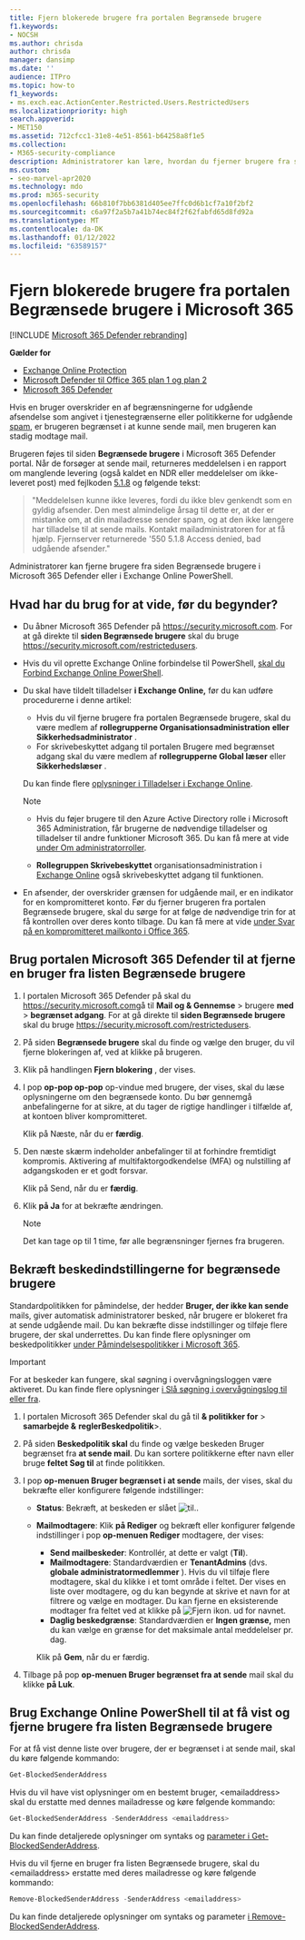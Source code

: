 ```yaml
---
title: Fjern blokerede brugere fra portalen Begrænsede brugere
f1.keywords:
- NOCSH
ms.author: chrisda
author: chrisda
manager: dansimp
ms.date: ''
audience: ITPro
ms.topic: how-to
f1_keywords:
- ms.exch.eac.ActionCenter.Restricted.Users.RestrictedUsers
ms.localizationpriority: high
search.appverid:
- MET150
ms.assetid: 712cfcc1-31e8-4e51-8561-b64258a8f1e5
ms.collection:
- M365-security-compliance
description: Administratorer kan lære, hvordan du fjerner brugere fra siden Begrænsede brugere på Microsoft 365 Defender portal. Brugere føjes til portalen Begrænsede brugere for at sende udgående spam, typisk som et resultat af, at kontoen er blevet kompromitteret.
ms.custom:
- seo-marvel-apr2020
ms.technology: mdo
ms.prod: m365-security
ms.openlocfilehash: 66b810f7bb6381d405ee7ffc0d6b1cf7a10f2bf2
ms.sourcegitcommit: c6a97f2a5b7a41b74ec84f2f62fabfd65d8fd92a
ms.translationtype: MT
ms.contentlocale: da-DK
ms.lasthandoff: 01/12/2022
ms.locfileid: "63589157"
---
```

# <a name="remove-blocked-users-from-the-restricted-users-portal-in-microsoft-365"></a>Fjern blokerede brugere fra portalen Begrænsede brugere i Microsoft 365

[!INCLUDE [Microsoft 365 Defender rebranding](../includes/microsoft-defender-for-office.md)]

**Gælder for**
- [Exchange Online Protection](exchange-online-protection-overview.md)
- [Microsoft Defender til Office 365 plan 1 og plan 2](defender-for-office-365.md)
- [Microsoft 365 Defender](../defender/microsoft-365-defender.md)

Hvis en bruger overskrider en af begrænsningerne for udgående afsendelse som angivet i tjenestegrænserne eller politikkerne for udgående [spam](configure-the-outbound-spam-policy.md), er brugeren begrænset i at kunne sende mail, men brugeren kan stadig modtage mail.[](/office365/servicedescriptions/exchange-online-service-description/exchange-online-limits#sending-limits-across-office-365-options)

Brugeren føjes til siden **Begrænsede brugere** i Microsoft 365 Defender portal. Når de forsøger at sende mail, returneres meddelelsen i en rapport om manglende levering (også kaldet en NDR eller meddelelser om ikke-leveret post) med fejlkoden [5.1.8](/Exchange/mail-flow-best-practices/non-delivery-reports-in-exchange-online/fix-error-code-5-1-8-in-exchange-online) og følgende tekst:

> "Meddelelsen kunne ikke leveres, fordi du ikke blev genkendt som en gyldig afsender. Den mest almindelige årsag til dette er, at der er mistanke om, at din mailadresse sender spam, og at den ikke længere har tilladelse til at sende mails.  Kontakt mailadministratoren for at få hjælp. Fjernserver returnerede '550 5.1.8 Access denied, bad udgående afsender."

Administratorer kan fjerne brugere fra siden Begrænsede brugere i Microsoft 365 Defender eller i Exchange Online PowerShell.

## <a name="what-do-you-need-to-know-before-you-begin"></a>Hvad har du brug for at vide, før du begynder?

- Du åbner Microsoft 365 Defender på <https://security.microsoft.com>. For at gå direkte til **siden Begrænsede brugere** skal du bruge <https://security.microsoft.com/restrictedusers>.

- Hvis du vil oprette Exchange Online forbindelse til PowerShell, [skal du Forbind Exchange Online PowerShell](/powershell/exchange/connect-to-exchange-online-powershell).

- Du skal have tildelt tilladelser **i Exchange Online,** før du kan udføre procedurerne i denne artikel:
  - Hvis du vil fjerne brugere fra portalen Begrænsede brugere, skal du være medlem af **rollegrupperne Organisationsadministration** **eller Sikkerhedsadministrator** .
  - For skrivebeskyttet adgang til portalen Brugere med begrænset adgang skal du være medlem af **rollegrupperne Global læser** eller **Sikkerhedslæser** .

  Du kan finde flere [oplysninger i Tilladelser i Exchange Online](/exchange/permissions-exo/permissions-exo).

  > [!NOTE]
  >
  > - Hvis du føjer brugere til den Azure Active Directory rolle i Microsoft 365 Administration, får brugerne de nødvendige tilladelser og tilladelser til andre  funktioner Microsoft 365. Du kan få mere at vide [under Om administratorroller](../../admin/add-users/about-admin-roles.md).
  >
  > - **Rollegruppen Skrivebeskyttet** organisationsadministration i [Exchange Online](/Exchange/permissions-exo/permissions-exo#role-groups) også skrivebeskyttet adgang til funktionen.

- En afsender, der overskrider grænsen for udgående mail, er en indikator for en kompromitteret konto. Før du fjerner brugeren fra portalen Begrænsede brugere, skal du sørge for at følge de nødvendige trin for at få kontrollen over deres konto tilbage. Du kan få mere at vide [under Svar på en kompromitteret mailkonto i Office 365](responding-to-a-compromised-email-account.md).

## <a name="use-the-microsoft-365-defender-portal-to-remove-a-user-from-the-restricted-users-list"></a>Brug portalen Microsoft 365 Defender til at fjerne en bruger fra listen Begrænsede brugere

1. I portalen Microsoft 365 Defender på skal du <https://security.microsoft.com>gå til **Mail og & Gennemse** \> brugere **med** \> **begrænset adgang**. For at gå direkte til **siden Begrænsede brugere** skal du bruge <https://security.microsoft.com/restrictedusers>.

2. På siden **Begrænsede brugere** skal du finde og vælge den bruger, du vil fjerne blokeringen af, ved at klikke på brugeren.

3. Klik på handlingen **Fjern blokering** , der vises.

4. I pop **op-pop op-pop** op-vindue med brugere, der vises, skal du læse oplysningerne om den begrænsede konto. Du bør gennemgå anbefalingerne for at sikre, at du tager de rigtige handlinger i tilfælde af, at kontoen bliver kompromitteret.

   Klik på Næste, når du er **færdig**.

5. Den næste skærm indeholder anbefalinger til at forhindre fremtidigt kompromis. Aktivering af multifaktorgodkendelse (MFA) og nulstilling af adgangskoden er et godt forsvar.

   Klik på Send, når du er **færdig**.

6. Klik **på Ja** for at bekræfte ændringen.

   > [!NOTE]
   > Det kan tage op til 1 time, før alle begrænsninger fjernes fra brugeren.

## <a name="verify-the-alert-settings-for-restricted-users"></a>Bekræft beskedindstillingerne for begrænsede brugere

Standardpolitikken for påmindelse, der hedder **Bruger, der ikke kan sende** mails, giver automatisk administratorer besked, når brugere er blokeret fra at sende udgående mail. Du kan bekræfte disse indstillinger og tilføje flere brugere, der skal underrettes. Du kan finde flere oplysninger om beskedpolitikker [under Påmindelsespolitikker i Microsoft 365](../../compliance/alert-policies.md).

> [!IMPORTANT]
> For at beskeder kan fungere, skal søgning i overvågningsloggen være aktiveret. Du kan finde flere oplysninger [i Slå søgning i overvågningslog til eller fra](../../compliance/turn-audit-log-search-on-or-off.md).

1. I portalen Microsoft 365 Defender skal du gå til **& politikker for** \> **samarbejde &** **reglerBeskedpolitik**\>.

2. På siden **Beskedpolitik skal** du finde og vælge beskeden Bruger begrænset fra **at sende mail**. Du kan sortere politikkerne efter navn eller bruge **feltet Søg til** at finde politikken.

3. I pop **op-menuen Bruger begrænset i at sende** mails, der vises, skal du bekræfte eller konfigurere følgende indstillinger:
   - **Status**: Bekræft, at beskeden er slået ![til.](../../media/scc-toggle-on.png).
   - **Mailmodtagere**: Klik **på Rediger** og bekræft eller konfigurer følgende indstillinger i pop **op-menuen Rediger** modtagere, der vises:
     - **Send mailbeskeder**: Kontrollér, at dette er valgt (**Til**).
     - **Mailmodtagere**: Standardværdien er **TenantAdmins** (dvs. **globale administratormedlemmer** ). Hvis du vil tilføje flere modtagere, skal du klikke i et tomt område i feltet. Der vises en liste over modtagere, og du kan begynde at skrive et navn for at filtrere og vælge en modtager. Du kan fjerne en eksisterende modtager fra feltet ved at klikke på ![Fjern ikon.](../../media/m365-cc-sc-remove-selection-icon.png) ud for navnet.
     - **Daglig beskedgrænse**: Standardværdien er **Ingen grænse,** men du kan vælge en grænse for det maksimale antal meddelelser pr. dag.

     Klik på **Gem**, når du er færdig.

4. Tilbage på pop **op-menuen Bruger begrænset fra at sende** mail skal du klikke **på Luk**.

## <a name="use-exchange-online-powershell-to-view-and-remove-users-from-the-restricted-users-list"></a>Brug Exchange Online PowerShell til at få vist og fjerne brugere fra listen Begrænsede brugere

For at få vist denne liste over brugere, der er begrænset i at sende mail, skal du køre følgende kommando:

```powershell
Get-BlockedSenderAddress
```

Hvis du vil have vist oplysninger om en bestemt bruger, \<emailaddress\> skal du erstatte med dennes mailadresse og køre følgende kommando:

```powershell
Get-BlockedSenderAddress -SenderAddress <emailaddress>
```

Du kan finde detaljerede oplysninger om syntaks og [parameter i Get-BlockedSenderAddress](/powershell/module/exchange/get-blockedsenderaddress).

Hvis du vil fjerne en bruger fra listen Begrænsede brugere, skal du \<emailaddress\> erstatte med deres mailadresse og køre følgende kommando:

```powershell
Remove-BlockedSenderAddress -SenderAddress <emailaddress>
```

Du kan finde detaljerede oplysninger om syntaks og parameter [i Remove-BlockedSenderAddress](/powershell/module/exchange/remove-blockedsenderaddress).
